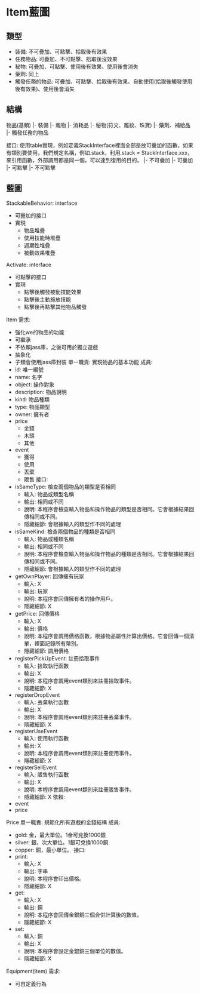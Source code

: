 # Item藍圖

## 類型

- 裝備: 不可疊加、可點擊、拾取後有效果
- 任務物品: 可疊加、不可點擊、拾取後沒效果
- 秘物: 可疊加、可點擊、使用後有效果、使用後會消失
- 藥劑: 同上
- 觸發任務的物品: 可疊加、可點擊、拾取後有效果、自動使用(拾取後觸發使用後有效果)、使用後會消失

## 結構

物品(基類)
|- 裝備
|- 雜物
|- 消耗品
    |- 秘物(符文、雕紋、珠寶)
    |- 藥劑、補給品
    |- 觸發任務的物品

接口: 使用table實現，例如定義StackInterface裡面全部是放可疊加的函數，如果有類別要使用，我們規定名稱，例如.stack，利用.stack = StackInterface.xxx，來引用函數，外部調用都是同一個，可以達到復用的目的。
|- 不可疊加
|- 可疊加
|- 可點擊
|- 不可點擊

## 藍圖

StackableBehavior: interface

- 可疊加的接口
- 實現
    - 物品堆疊
    - 使用技能時堆疊
    - 週期性堆疊
    - 被動效果堆疊

Activate: interface
- 可點擊的接口
- 實現
    - 點擊後觸發被動技能效果
    - 點擊後主動施放技能
    - 點擊後再點擊其他物品觸發

Item
需求:

- 強化we的物品的功能
- 可繼承
- 不依賴jass庫，之後可用於獨立遊戲
- 抽象化
- 子類會使用jass庫封裝
單一職責: 實現物品的基本功能
成員:
- id: 唯一編號
- name: 名字
- object: 操作對象
- description: 物品說明
- kind: 物品種類
- type: 物品類型
- owner: 擁有者
- price
    - 金錢
    - 木頭
    - 其他
- event
    - 獲得
    - 使用
    - 丟棄
    - 販售
接口:
- isSameType: 檢查兩個物品的類型是否相同
    - 輸入: 物品或類型名稱
    - 輸出: 相同或不同
    - 說明: 本程序會檢查輸入物品和操作物品的類型是否相同。它會根據結果回傳相同或不同。
    - 隱藏細節: 會根據輸入的類型作不同的處理
- isSameKind: 檢查兩個物品的種類是否相同
    - 輸入: 物品或種類名稱
    - 輸出: 相同或不同
    - 說明: 本程序會檢查輸入物品和操作物品的種類是否相同。它會根據結果回傳相同或不同。
    - 隱藏細節: 會根據輸入的類型作不同的處理
- getOwnPlayer: 回傳擁有玩家
    - 輸入: X
    - 輸出: 玩家
    - 說明: 本程序會回傳擁有者的操作用戶。
    - 隱藏細節: X
- getPrice: 回傳價格
    - 輸入: X
    - 輸出: 價格
    - 說明: 本程序會調用價格函數，根據物品屬性計算出價格。它會回傳一個清單，裡面記錄所有幣別。
    - 隱藏細節: 調用價格
- registerPickUpEvent: 註冊拾取事件
    - 輸入: 拾取執行函數
    - 輸出: X
    - 說明: 本程序會調用event類別來註冊拾取事件。
    - 隱藏細節: X
- registerDropEvent
    - 輸入: 丟棄執行函數
    - 輸出: X
    - 說明: 本程序會調用event類別來註冊丟棄事件。
    - 隱藏細節: X
- registerUseEvent
    - 輸入: 使用執行函數
    - 輸出: X
    - 說明: 本程序會調用event類別來註冊使用事件。
    - 隱藏細節: X
- registerSellEvent
    - 輸入: 販售執行函數
    - 輸出: X
    - 說明: 本程序會調用event類別來註冊販售事件。
    - 隱藏細節: X
依賴:
- event
- price

Price
單一職責: 規範化所有遊戲的金錢結構
成員: 
- gold: 金，最大單位。1金可兌換1000銀
- silver: 銀，次大單位。1銀可兌換1000銅
- copper: 銅，最小單位。
接口:
- print:
    - 輸入: X
    - 輸出: 字串
    - 說明: 本程序會印出價格。
    - 隱藏細節: X
- get:
    - 輸入: X
    - 輸出: 銅
    - 說明: 本程序會回傳金銀銅三個合併計算後的數值。
    - 隱藏細節: X
- set:
    - 輸入: 銅
    - 輸出: X
    - 說明: 本程序會設定金銀銅三個單位的數值。
    - 隱藏細節: X

Equipment(Item)
需求:

- 可自定義行為
